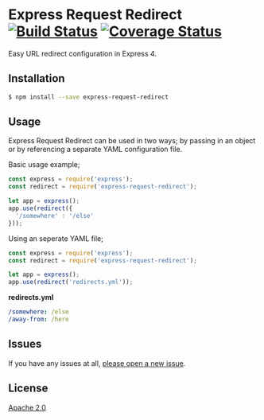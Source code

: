 # Express Request Redirect [![Build Status](https://travis-ci.org/jamespegg/express-request-redirect.svg?branch=master)](https://travis-ci.org/jamespegg/express-request-redirect) [![Coverage Status](https://coveralls.io/repos/github/jamespegg/express-request-redirect/badge.svg?branch=master)](https://coveralls.io/github/jamespegg/express-request-redirect?branch=master)
Easy URL redirect configuration in Express 4.

## Installation
```sh
$ npm install --save express-request-redirect
```

## Usage
Express Request Redirect can be used in two ways; by passing in an object or by referencing a separate YAML configuration file.

Basic usage example;

```javascript
const express = require('express');
const redirect = require('express-request-redirect');

let app = express();
app.use(redirect({
  '/somewhere' : '/else'
}));
```

Using an seperate YAML file;

```javascript
const express = require('express');
const redirect = require('express-request-redirect');

let app = express();
app.use(redirect('redirects.yml'));
```

**redirects.yml**
```yaml
/somewhere: /else
/away-from: /here
```

## Issues
If you have any issues at all, [please open a new issue](https://github.com/jamespegg/express-request-redirect/issues).

## License

[Apache 2.0](LICENSE)
